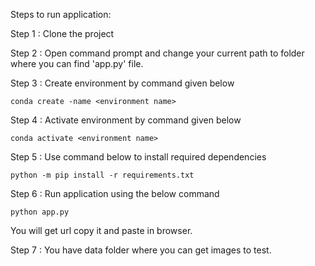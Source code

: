 Steps to run application:

Step 1 : Clone the project

Step 2 : Open command prompt and change your current path to folder where you can find 'app.py' file.

Step 3 : Create environment by command given below

	conda create -name <environment name>

Step 4 : Activate environment by command given below

	conda activate <environment name>

Step 5 : Use command below to install required dependencies

	python -m pip install -r requirements.txt

Step 6 : Run application using the below command

	python app.py

You will get url copy it and paste in browser.

Step 7 : You have data folder where you can get images to test.
